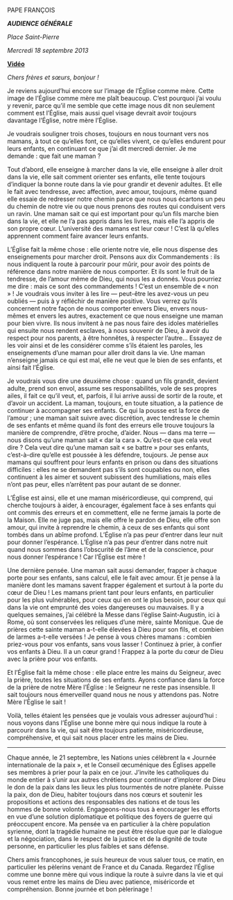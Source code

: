 PAPE FRANÇOIS

***AUDIENCE GÉNÉRALE***

*Place Saint-Pierre*

*Mercredi 18 septembre 2013*

**[Vidéo](http://player.rv.va/vaticanplayer.asp?language=it&tic=VA_P54PHBNS)**

*Chers frères et sœurs, bonjour !*

Je reviens aujourd’hui encore sur l’image de l’Église comme mère. Cette image de l’Église comme mère me plaît beaucoup. C’est pourquoi j’ai voulu y revenir, parce qu’il me semble que cette image nous dit non seulement comment est l’Église, mais aussi quel visage devrait avoir toujours davantage l’Église, notre mère l’Église.

Je voudrais souligner trois choses, toujours en nous tournant vers nos mamans, à tout ce qu’elles font, ce qu’elles vivent, ce qu’elles endurent pour leurs enfants, en continuant ce que j’ai dit mercredi dernier. Je me demande : que fait une maman ?

Tout d’abord, elle enseigne à marcher dans la vie, elle enseigne à aller droit dans la vie, elle sait comment orienter ses enfants, elle tente toujours d’indiquer la bonne route dans la vie pour grandir et devenir adultes. Et elle le fait avec tendresse, avec affection, avec amour, toujours, même quand elle essaie de redresser notre chemin parce que nous nous écartons un peu du chemin de notre vie ou que nous prenons des routes qui conduisent vers un ravin. Une maman sait ce qui est important pour qu’un fils marche bien dans la vie, et elle ne l’a pas appris dans les livres, mais elle l’a appris de son propre cœur. L’université des mamans est leur cœur ! C’est là qu’elles apprennent comment faire avancer leurs enfants.

L’Église fait la même chose : elle oriente notre vie, elle nous dispense des enseignements pour marcher droit. Pensons aux dix Commandements : ils nous indiquent la route à parcourir pour mûrir, pour avoir des points de référence dans notre manière de nous comporter. Et ils sont le fruit de la tendresse, de l’amour même de Dieu, qui nous les a donnés. Vous pourriez me dire : mais ce sont des commandements ! C’est un ensemble de « non » ! Je voudrais vous inviter à les lire — peut-être les avez-vous un peu oubliés — puis à y réfléchir de manière positive. Vous verrez qu’ils concernent notre façon de nous comporter envers Dieu, envers nous-mêmes et envers les autres, exactement ce que nous enseigne une maman pour bien vivre. Ils nous invitent à ne pas nous faire des idoles matérielles qui ensuite nous rendent esclaves, à nous souvenir de Dieu, à avoir du respect pour nos parents, à être honnêtes, à respecter l’autre... Essayez de les voir ainsi et de les considérer comme s’ils étaient les paroles, les enseignements d’une maman pour aller droit dans la vie. Une maman n’enseigne jamais ce qui est mal, elle ne veut que le bien de ses enfants, et ainsi fait l’Église.

Je voudrais vous dire une deuxième chose : quand un fils grandit, devient adulte, prend son envol, assume ses responsabilités, vole de ses propres ailes, il fait ce qu’il veut, et, parfois, il lui arrive aussi de sortir de la route, et d’avoir un accident. La maman, toujours, en toute situation, a la patience de continuer à accompagner ses enfants. Ce qui la pousse est la force de l’amour ; une maman sait suivre avec discrétion, avec tendresse le chemin de ses enfants et même quand ils font des erreurs elle trouve toujours la manière de comprendre, d’être proche, d’aider. Nous — dans ma terre — nous disons qu’une maman sait « dar la cara ». Qu’est-ce que cela veut dire ? Cela veut dire qu’une maman sait « se battre » pour ses enfants, c’est-à-dire qu’elle est poussée à les défendre, toujours. Je pense aux mamans qui souffrent pour leurs enfants en prison ou dans des situations difficiles : elles ne se demandent pas s’ils sont coupables ou non, elles continuent à les aimer et souvent subissent des humiliations, mais elles n’ont pas peur, elles n’arrêtent pas pour autant de se donner.

L’Église est ainsi, elle et une maman miséricordieuse, qui comprend, qui cherche toujours à aider, à encourager, également face à ses enfants qui ont commis des erreurs et en commettent, elle ne ferme jamais la porte de la Maison. Elle ne juge pas, mais elle offre le pardon de Dieu, elle offre son amour, qui invite à reprendre le chemin, à ceux de ses enfants qui sont tombés dans un abîme profond. L’Église n’a pas peur d’entrer dans leur nuit pour donner l’espérance. L’Église n’a pas peur d’entrer dans notre nuit quand nous sommes dans l’obscurité de l’âme et de la conscience, pour nous donner l’espérance ! Car l’Église est mère !

Une dernière pensée. Une maman sait aussi demander, frapper à chaque porte pour ses enfants, sans calcul, elle le fait avec amour. Et je pense à la manière dont les mamans savent frapper également et surtout à la porte du cœur de Dieu ! Les mamans prient tant pour leurs enfants, en particulier pour les plus vulnérables, pour ceux qui en ont le plus besoin, pour ceux qui dans la vie ont emprunté des voies dangereuses ou mauvaises. Il y a quelques semaines, j’ai célébré la Messe dans l’église Saint-Augustin, ici à Rome, où sont conservées les reliques d’une mère, sainte Monique. Que de prières cette sainte maman a-t-elle élevées à Dieu pour son fils, et combien de larmes a-t-elle versées ! Je pense à vous chères mamans : combien priez-vous pour vos enfants, sans vous lasser ! Continuez à prier, à confier vos enfants à Dieu. Il a un cœur grand ! Frappez à la porte du cœur de Dieu avec la prière pour vos enfants.

Et l’Église fait la même chose : elle place entre les mains du Seigneur, avec la prière, toutes les situations de ses enfants. Ayons confiance dans la force de la prière de notre Mère l’Église : le Seigneur ne reste pas insensible. Il sait toujours nous émerveiller quand nous ne nous y attendons pas. Notre Mère l’Église le sait !

Voilà, telles étaient les pensées que je voulais vous adresser aujourd’hui : nous voyons dans l’Église une bonne mère qui nous indique la route à parcourir dans la vie, qui sait être toujours patiente, miséricordieuse, compréhensive, et qui sait nous placer entre les mains de Dieu.

* * *

Chaque année, le 21 septembre, les Nations unies célèbrent la « Journée internationale de la paix », et le Conseil œcuménique des Églises appelle ses membres à prier pour la paix en ce jour. J’invite les catholiques du monde entier à s’unir aux autres chrétiens pour continuer d’implorer de Dieu le don de la paix dans les lieux les plus tourmentés de notre planète. Puisse la paix, don de Dieu, habiter toujours dans nos cœurs et soutenir les propositions et actions des responsables des nations et de tous les hommes de bonne volonté. Engageons-nous tous à encourager les efforts en vue d’une solution diplomatique et politique des foyers de guerre qui préoccupent encore. Ma pensée va en particulier à la chère population syrienne, dont la tragédie humaine ne peut être résolue que par le dialogue et la négociation, dans le respect de la justice et de la dignité de toute personne, en particulier les plus faibles et sans défense.

Chers amis francophones, je suis heureux de vous saluer tous, ce matin, en particulier les pèlerins venant de France et du Canada. Regardez l’Église comme une bonne mère qui vous indique la route à suivre dans la vie et qui vous remet entre les mains de Dieu avec patience, miséricorde et compréhension. Bonne journée et bon pèlerinage !